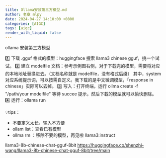 ```yaml
---
title: Ollama安装第三方模型.md
author: 老章 mlpy
date: 2024-04-27 14:10:00 +0800
categories: [AIGC]
tags: [aigc]
render_with_liquid: false
---
```



ollama 安装第三方模型

1️⃣ 下载 .gguf 格式的模型：huggingface 搜索 llama3 chinese gguf，挑一个试试。
2️⃣ 建立 modelfile 文档：参考示例图右侧，对于下载完的模型，需要将对应的本地地址替换进去。（文档名称就是 modelfile，没有格式后缀）
其中，system 对应系统提示词，可以按需自定义。我下载的是中文微调模型，「response in chinese」实际可以去掉。
3️⃣ 写入：打开终端，运行 ollma create <your-modelname> -f "/path/your modelfile"
等待 succee 提示，然后下载的模型就可以愉快删除。
4️⃣ 运行：ollama run <your-modelname>

💡tips：
- <your-modelname> 不要定义太长，输入不方便
- ollam list：查看已有模型
- ollma rm <modelname>：移除不要的模型，再见啦 llama3:instruct 

llama3-8b-chinese-chat-gguf-8bit
https://huggingface.co/shenzhi-wang/llama3-8b-chinese-chat-gguf-8bit/tree/main